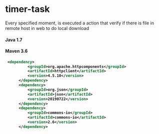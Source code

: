 # timer-task
Every specified moment, is executed a action that verify if there is file in remote host in web to do local download <h4>
  Java 1.7 <h4>
  Maven 3.6<h4>
  
  ```xml
   <dependency>
			<groupId>org.apache.httpcomponents</groupId>
			<artifactId>httpclient</artifactId>
			<version>4.5.10</version>
		</dependency>
		<dependency>
			<groupId>org.json</groupId>
			<artifactId>json</artifactId>
			<version>20190722</version>
		</dependency>
		<dependency>
			<groupId>commons-io</groupId>
			<artifactId>commons-io</artifactId>
			<version>2.6</version>
		</dependency>
```
